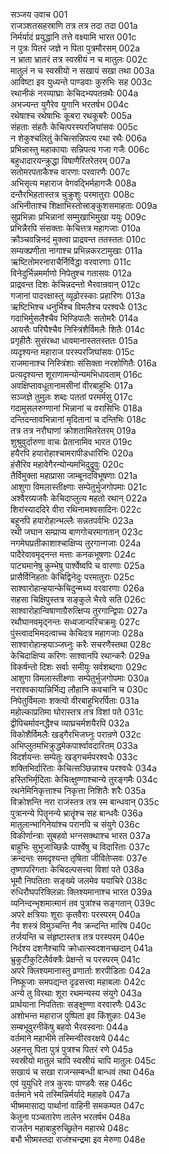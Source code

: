 सञ्जय उवाच	001  
राजञ्शतसहस्राणि तत्र तत्र तदा तदा	001a  
निर्मर्यादं प्रयुद्धानि तत्ते वक्ष्यामि भारत	001c  
न पुत्रः पितरं जज्ञे न पिता पुत्रमौरसम्	002a  
न भ्राता भ्रातरं तत्र स्वस्रीयं न च मातुलः	002c  
मातुलं न च स्वस्रीयो न सखायं सखा तथा	003a  
आविष्टा इव युध्यन्ते पाण्डवाः कुरुभिः सह	003c  
रथानीकं नरव्याघ्राः केचिदभ्यपतन्रथैः	004a  
अभज्यन्त युगैरेव युगानि भरतर्षभ	004c  
रथेषाश्च रथेषाभिः कूबरा रथकूबरैः	005a  
संहताः संहतैः केचित्परस्परजिघांसवः	005c  
न शेकुश्चलितुं केचित्सन्निपत्य रथा रथैः	006a  
प्रभिन्नास्तु महाकायाः सन्निपत्य गजा गजैः	006c  
बहुधादारयन्क्रुद्धा विषाणैरितरेतरम्	007a  
सतोमरपताकैश्च वारणाः परवारणैः	007c  
अभिसृत्य महाराज वेगवद्भिर्महागजैः	008a  
दन्तैरभिहतास्तत्र चुक्रुशुः परमातुराः	008c  
अभिनीताश्च शिक्षाभिस्तोत्त्राङ्कुशसमाहताः	009a  
सुप्रभिन्नाः प्रभिन्नानां सम्मुखाभिमुखा ययुः	009c  
प्रभिन्नैरपि संसक्ताः केचित्तत्र महागजाः	010a  
क्रौञ्चवन्निनदं मुक्त्वा प्राद्रवन्त ततस्ततः	010c  
सम्यक्प्रणीता नागाश्च प्रभिन्नकरटामुखाः	011a  
ऋष्टितोमरनाराचैर्निर्विद्धा वरवारणाः	011c  
विनेदुर्भिन्नमर्माणो निपेतुश्च गतासवः	012a  
प्राद्रवन्त दिशः केचिन्नदन्तो भैरवान्रवान्	012c  
गजानां पादरक्षास्तु व्यूढोरस्काः प्रहारिणः	013a  
ऋष्टिभिश्च धनुर्भिश्च विमलैश्च परश्वधैः	013c  
गदाभिर्मुसलैश्चैव भिण्डिपालैः सतोमरैः	014a  
आयसैः परिघैश्चैव निस्त्रिंशैर्विमलैः शितैः	014c  
प्रगृहीतैः सुसंरब्धा धावमानास्ततस्ततः	015a  
व्यदृश्यन्त महाराज परस्परजिघांसवः	015c  
राजमानाश्च निस्त्रिंशाः संसिक्ता नरशोणितैः	016a  
प्रत्यदृश्यन्त शूराणामन्योन्यमभिधावताम्	016c  
अवक्षिप्तावधूतानामसीनां वीरबाहुभिः	017a  
सञ्जज्ञे तुमुलः शब्दः पततां परमर्मसु	017c  
गदामुसलरुग्णानां भिन्नानां च वरासिभिः	018a  
दन्तिदन्तावभिन्नानां मृदितानां च दन्तिभिः	018c  
तत्र तत्र नरौघाणां क्रोशतामितरेतरम्	019a  
शुश्रुवुर्दारुणा वाचः प्रेतानामिव भारत	019c  
हयैरपि हयारोहाश्चामरापीडधारिभिः	020a  
हंसैरिव महावेगैरन्योन्यमभिदुद्रुवुः	020c  
तैर्विमुक्ता महाप्रासा जाम्बूनदविभूषणाः	021a  
आशुगा विमलास्तीक्ष्णाः सम्पेतुर्भुजगोपमाः	021c  
अश्वैरग्र्यजवैः केचिदाप्लुत्य महतो रथान्	022a  
शिरांस्याददिरे वीरा रथिनामश्वसादिनः	022c  
बहूनपि हयारोहान्भल्लैः सन्नतपर्वभिः	023a  
रथी जघान सम्प्राप्य बाणगोचरमागतान्	023c  
नगमेघप्रतीकाशाश्चाक्षिप्य तुरगान्गजाः	024a  
पादैरेवावमृद्नन्त मत्ताः कनकभूषणाः	024c  
पाट्यमानेषु कुम्भेषु पार्श्वेष्वपि च वारणाः	025a  
प्रासैर्विनिहताः केचिद्विनेदुः परमातुराः	025c  
साश्वारोहान्हयान्केचिदुन्मथ्य वरवारणाः	026a  
सहसा चिक्षिपुस्तत्र सङ्कुले भैरवे सति	026c  
साश्वारोहान्विषाणाग्रैरुत्क्षिप्य तुरगान्द्विपाः	027a  
रथौघानवमृद्नन्तः सध्वजान्परिचक्रमुः	027c  
पुंस्त्वादभिमदत्वाच्च केचिदत्र महागजाः	028a  
साश्वारोहान्हयाञ्जघ्नुः करैः सचरणैस्तथा	028c  
केचिदाक्षिप्य करिणः साश्वानपि रथान्करैः	029a  
विकर्षन्तो दिशः सर्वाः समीयुः सर्वशब्दगाः	029c  
आशुगा विमलास्तीक्ष्णाः सम्पेतुर्भुजगोपमाः	030a  
नराश्वकायान्निर्भिद्य लौहानि कवचानि च	030c  
निपेतुर्विमलाः शक्त्यो वीरबाहुभिरर्पिताः	031a  
महोल्काप्रतिमा घोरास्तत्र तत्र विशां पते	031c  
द्वीपिचर्मावनद्धैश्च व्याघ्रचर्मशयैरपि	032a  
विकोशैर्विमलैः खड्गैरभिजघ्नुः परान्रणे	032c  
अभिप्लुतमभिक्रुद्धमेकपार्श्वावदारितम्	033a  
विदर्शयन्तः सम्पेतुः खड्गचर्मपरश्वधैः	033c  
शक्तिभिर्दारिताः केचित्सञ्छिन्नाश्च परश्वधैः	034a  
हस्तिभिर्मृदिताः केचित्क्षुण्णाश्चान्ये तुरङ्गमैः	034c  
रथनेमिनिकृत्ताश्च निकृत्ता निशितैः शरैः	035a  
विक्रोशन्ति नरा राजंस्तत्र तत्र स्म बान्धवान्	035c  
पुत्रानन्ये पितॄनन्ये भ्रातॄंश्च सह बान्धवैः	036a  
मातुलान्भागिनेयांश्च परानपि च संयुगे	036c  
विकीर्णान्त्राः सुबहवो भग्नसक्थाश्च भारत	037a  
बाहुभिः सुभुजाच्छिन्नैः पार्श्वेषु च विदारिताः	037c  
क्रन्दन्तः समदृश्यन्त तृषिता जीवितेप्सवः	037e  
तृष्णापरिगताः केचिदल्पसत्त्वा विशां पते	038a  
भूमौ निपतिताः सङ्ख्ये जलमेव ययाचिरे	038c  
रुधिरौघपरिक्लिन्नाः क्लिश्यमानाश्च भारत	039a  
व्यनिन्दन्भृशमात्मानं तव पुत्रांश्च सङ्गतान्	039c  
अपरे क्षत्रियाः शूराः कृतवैराः परस्परम्	040a  
नैव शस्त्रं विमुञ्चन्ति नैव क्रन्दन्ति मारिष	040c  
तर्जयन्ति च संहृष्टास्तत्र तत्र परस्परम्	040e  
निर्दश्य दशनैश्चापि क्रोधात्स्वदशनच्छदान्	041a  
भ्रुकुटीकुटिलैर्वक्त्रैः प्रेक्षन्ते च परस्परम्	041c  
अपरे क्लिश्यमानास्तु व्रणार्ताः शरपीडिताः	042a  
निष्कूजाः समपद्यन्त दृढसत्त्वा महाबलाः	042c  
अन्ये तु विरथाः शूरा रथमन्यस्य संयुगे	043a  
प्रार्थयाना निपतिताः सङ्क्षुण्णा वरवारणैः	043c  
अशोभन्त महाराज पुष्पिता इव किंशुकाः	043e  
सम्बभूवुरनीकेषु बहवो भैरवस्वनाः	044a  
वर्तमाने महाभीमे तस्मिन्वीरवरक्षये	044c  
अहनत्तु पिता पुत्रं पुत्रश्च पितरं रणे	045a  
स्वस्रीयो मातुलं चापि स्वस्रीयं चापि मातुलः	045c  
सखायं च सखा राजन्सम्बन्धी बान्धवं तथा	046a  
एवं युयुधिरे तत्र कुरवः पाण्डवैः सह	046c  
वर्तमाने भये तस्मिन्निर्मर्यादे महाहवे	047a  
भीष्ममासाद्य पार्थानां वाहिनी समकम्पत	047c  
केतुना पञ्चतारेण तालेन भरतर्षभ	048a  
राजतेन महाबाहुरुच्छ्रितेन महारथे	048c  
बभौ भीष्मस्तदा राजंश्चन्द्रमा इव मेरुणा	048e  
